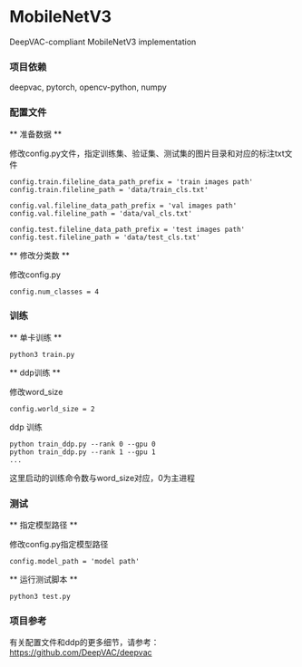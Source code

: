 # MobileNetV3
DeepVAC-compliant MobileNetV3 implementation

### 项目依赖

deepvac, pytorch, opencv-python, numpy

### 配置文件

** 准备数据 **

修改config.py文件，指定训练集、验证集、测试集的图片目录和对应的标注txt文件

```
config.train.fileline_data_path_prefix = 'train images path'
config.train.fileline_path = 'data/train_cls.txt'

config.val.fileline_data_path_prefix = 'val images path'
config.val.fileline_path = 'data/val_cls.txt'

config.test.fileline_data_path_prefix = 'test images path'
config.test.fileline_path = 'data/test_cls.txt'
```

** 修改分类数 **

修改config.py

```
config.num_classes = 4
```

### 训练

** 单卡训练 **

```
python3 train.py
```

** ddp训练 **

修改word_size

```
config.world_size = 2

```
ddp 训练

```
python train_ddp.py --rank 0 --gpu 0
python train_ddp.py --rank 1 --gpu 1
...
```
这里启动的训练命令数与word_size对应，0为主进程

### 测试

** 指定模型路径 **

修改config.py指定模型路径

```
config.model_path = 'model path'
```

** 运行测试脚本 **

```
python3 test.py
```

### 项目参考

有关配置文件和ddp的更多细节，请参考：https://github.com/DeepVAC/deepvac
